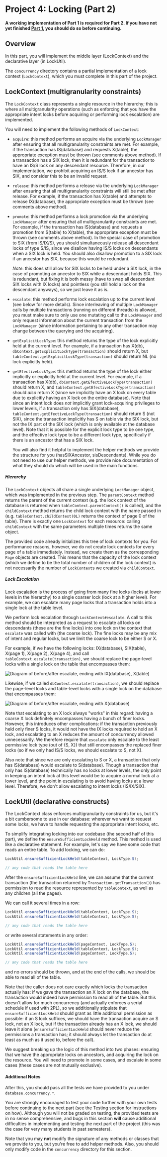 # Project 4: Locking (Part 2)

**A working implementation of Part 1 is required for Part 2. If you have not yet finished
[Part 1](proj4-part1-README.md), you should do so before continuing.**

## Overview

In this part, you will implement the middle layer (LockContext) and the declarative layer (in LockUtil).

The `concurrency` directory contains a partial implementation of a
lock context (`LockContext`), which you must complete in this part of the project.

## LockContext (multigranularity constraints)

The `LockContext` class represents a single resource in the hierarchy; this is
where all multigranularity operations (such as enforcing that you have the appropriate
intent locks before acquiring or performing lock escalation) are implemented.

You will need to implement the following methods of `LockContext`:
- `acquire`: this method performs an acquire via the underlying `LockManager` after
  ensuring that all multigranularity constraints are met. For example,
  if the transaction has IS(database) and requests X(table), the appropriate
  exception must be thrown (see comments above method).
  If a transaction has a SIX lock, then it is redundant for the transactior to have an IS/S lock on any descendant resource. Therefore, in our implementation, we prohibit acquiring an IS/S lock if an ancestor has SIX, and consider this to be an invalid request.
- `release`: this method performs a release via the underlying `LockManager` after
  ensuring that all multigranularity constraints will still be met after release. For example,
  if the transaction has X(table) and attempts to release IX(database), the appropriate
  exception must be thrown (see comments above method).
- `promote`: this method performs a lock promotion via the underlying `LockManager` after
  ensuring that all multigranularity constraints are met. For example,
  if the transaction has IS(database) and requests a promotion from S(table) to X(table), the appropriate
  exception must be thrown (see comments above method).
  In the special case of promotion to SIX (from IS/IX/S), you should simultaneously release all descendant locks of type S/IS, since we disallow having IS/S locks on descendants when a SIX lock is held. You should also disallow promotion to a SIX lock if an ancestor has SIX, because this would be redundant.

  *Note*: this does still allow for SIX locks to be held under a SIX lock, in
  the case of promoting an ancestor to SIX while a descendant holds SIX. This is
  redundant, but fixing it is both messy (have to swap all descendant SIX locks
  with IX locks) and pointless (you still hold a lock on the descendant
  anyways), so we just leave it as is.

- `escalate`: this method performs lock escalation up to the current level (see below for more
  details). Since interleaving of multiple `LockManager` calls by multiple transactions (running
  on different threads) is allowed, you must make sure to only use one mutating call to the
  `LockManager` and only request information about the current transaction from the `LockManager`
  (since information pertaining to any other transaction may change between the querying and
  the acquiring).
- `getExplicitLockType`: this method returns the type of the lock explicitly held at the current level. For example,
  if a transaction has X(db), `dbContext.getExplicitLockType(transaction)` should return X, but
  `tableContext.getExplicitLockType(transaction)` should return NL (no lock explicitly held).
- `getEfectiveLockType`: this method returns the type of the lock either implicitly or explicitly held at the current level. For example,
  if a transaction has X(db), `dbContext.getEfectiveLockType(transaction)` should return X, and
  `tableContext.getEfectiveLockType(transaction)` should *also* return X (since we implicitly have an X lock on every
  table due to explicitly having an X lock on the entire database). Note that since an intent lock does *not*
  implicitly grant lock-acquiring privileges to lower levels, if a transaction only has SIX(database),
  `tableContext.getEfectiveLockType(transaction)` should return S (not SIX), since the transaction
  implicitly has S on table via the SIX lock, but not the IX part of the SIX lock (which is only available at the
  database level). Note that it is possible for the explicit lock type to be one type, and the effective lock type
  to be a different lock type, specifically if there is an ancestor that has a SIX lock.

  You will also find it helpful to implement the helper methods we provide the structure for you (hasSIXAncestor, sisDescendants). While you do not need to use our helper methods, we provide nice documentation of what they should do which will be used in the main functions.

##### Hierarchy

The `LockContext` objects all share a single underlying `LockManager` object, which was
implemented in the previous step. The `parentContext` method returns the parent of the
current context (e.g. the lock context of the database is returned when `tableContext.parentContext()`
is called), and the `childContext` method returns the child lock context with the name passed in
(e.g. `tableContext.childContext(0L)` returns the context of page 0 of the table). There is
exactly one `LockContext` for each resource: calling `childContext` with the same parameters
multiple times returns the same object.

The provided code already initializes this tree of lock contexts for you. For performance reasons,
however, we do not create lock contexts for every page of a table immediately. Instead, we create them
as the corresponding `Page` objects are created. This means that the capacity of the lock context
(which we define to be the total number of children of the lock context) is not necessarily
the number of `LockContext`s we created via `childContext`.

##### Lock Escalation

Lock escalation is the process of going from many fine locks (locks at lower levels in the hierarchy)
to a single coarser lock (lock at a higher level). For example, we can escalate many page locks
that a transaction holds into a single lock at the table level.

We perform lock escalation through `LockContext#escalate`. A call to this method should be interpreted
as a request to escalate all locks on descendants (these are the fine locks) into one lock on the
context that `escalate` was called with (the coarse lock). The fine locks may be any mix of intent
and regular locks, but we limit the coarse lock to be either S or X.

For example, if we have the following locks: IX(database), SIX(table), X(page 1), X(page 2), X(page 4),
and call `tableContext.escalate(transaction)`, we should replace the page-level locks
with a single lock on the table that encompasses them:

![Diagram of before/after escalate, ending with IX(database), X(table)](images/proj4-escalate1.png)

Likewise, if we called `dbContext.escalate(transaction)`, we should replace the page-level locks  and
table-level locks with a single lock on the database that encompasses them:

![Diagram of before/after escalate, ending with X(database)](images/proj4-escalate2.png)

Note that escalating to an X lock always "works" in this regard: having a coarse X lock definitely
encompasses having a bunch of finer locks. However, this introduces other complications: if the transaction
previously held only finer S locks, it would not have the IX locks required to hold an X lock, and escalating to an
X reduces the amount of concurrency allowed unnecessarily. We therefore require that `escalate` only escalate
to the least permissive lock type (out of {S, X}) that still encompasses the replaced finer locks
(so if we only had IS/S locks, we should escalate to S, not X).

Also note that since we are only escalating to S or X, a transaction that only has IS(database) would
escalate to S(database). Though a transaction that only has IS(database) technically has no locks
at lower levels, the only point in keeping an intent lock at this level would be to acquire a normal
lock at a lower level, and the point in escalating is to avoid having locks at a lower level. Therefore,
we don't allow escalating to intent locks (IS/IX/SIX).

## LockUtil (declarative constructs)

The LockContext class enforces multigranularity constraints for us, but it's a bit
cumbersome to use in our database: wherever we want to request some locks, we have to
handle requesting the appropriate intent locks, etc.

To simplify integrating locking into our codebase (the second half of this part), we define the
`ensureSufficientLockHeld` method. This method is used like a declarative statement. For example,
let's say we have some code that reads an entire table. To add locking, we can do:

```java
LockUtil.ensureSufficientLockHeld(tableContext, LockType.S);

// any code that reads the table here
```

After the `ensureSufficientLockHeld` line, we can assume that the current transaction (the transaction returned by
`Transaction.getTransaction()`) has permission
to read the resource represented by `tableContext`, as well as any children (all the pages).

We can call it several times in a row:

```java
LockUtil.ensureSufficientLockHeld(tableContext, LockType.S);
LockUtil.ensureSufficientLockHeld(tableContext, LockType.S);

// any code that reads the table here
```

or write several statements in any order:


```java
LockUtil.ensureSufficientLockHeld(pageContext, LockType.S);
LockUtil.ensureSufficientLockHeld(tableContext, LockType.S);
LockUtil.ensureSufficientLockHeld(pageContext, LockType.S);

// any code that reads the table here
```

and no errors should be thrown, and at the end of the calls, we should be able to read all of
the table.

Note that the caller does not care exactly which locks the transaction actually has: if we
gave the transaction an X lock on the database, the transaction would indeed have permission to
read all of the table. But this doesn't allow for much concurrency (and actually enforces
a serial schedule if used with 2PL), so we additionally stipulate that `ensureSufficientLockHeld`
should grant as little additional permission as possible: if an S lock suffices, we should
have the transaction acquire an S lock, not an X lock, but if the transaction already has an X lock,
we should leave it alone (`ensureSufficientLockHeld` should never reduce the permissions
a transaction has; it should always let the transaction do at least as much as it used to, before
the call).

We suggest breaking up the logic of this method into two phases: ensuring that we have the appropriate
locks on ancestors, and acquiring the lock on the resource. You will need to promote in some cases,
and escalate in some cases (these cases are not mutually exclusive).

#### Additional Notes

After this, you should pass all the tests we have provided to you under `database.concurrency.*`.

You are strongly encouraged to test your code further with your own tests before continuing to the
next part (see the Testing section for instructions on how). Although you will not be graded
on testing, the provided tests are in no sense comprehensive, and bugs in this section **will**
cause additional difficulties in implementing and testing the next part of the project (this
was the case for very many students in past semesters).

Note that you may **not** modify the signature of any methods or classes that we
provide to you, but you're free to add helper methods. Also, you should only modify code in
the `concurrency` directory for this section.

